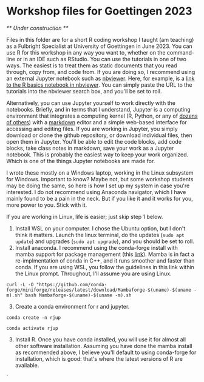 # Workshop files for Goettingen 2023

_** Under construction **_

Files in this folder are for a short R coding workshop I taught (am teaching) as a Fulbright Specialist at University of Goettingen in June 2023. You can use R for this workshop in any way you want to, whether on the command-line or in an IDE such as RStudio. You can use the tutorials in one of two ways. The easiest is to treat them as static documents that you read through, copy from, and code from. If you are doing so, I recommend using an external Jupyter notebook such as [nbviewer](https://nbviewer.org/). Here, for example, is a [link to the R basics notebook in nbviewer](https://nbviewer.org/github/andrew-hipp/workshops/blob/master/2023-goettingen/Wk1-PhyData/2023-00_R-basics.ipynb). You can simply paste the URL to the tutorials into the nbviewer search box, and you'll be set to roll.


Alternatively, you can use Jupyter yourself to work directly with the notebooks. Briefly, and in terms that I understand, Jupyter is a computing environment that integrates a computing kernel (R, Python, or any of [dozens of others](https://github.com/jupyter/jupyter/wiki/Jupyter-kernels)) with a [markdown](https://www.markdownguide.org/) editor and a simple web-based interface for accessing and editing files. If you are working in Jupyter, you simply download or clone the github repository, or download individual files, then open them in Jupyter. You'll be able to edit the code blocks, add code blocks, take class notes in markdown, save your work as a Jupyter notebook. This is probably the easiest way to keep your work organized. Which is one of the things Jupyter notebooks are made for.

I wrote these mostly on a Windows laptop, working in the Linux subsystem for Windows. Important to know? Maybe not, but some workshop students may be doing the same, so here is how I set up my system in case you're interested. I do not recommend using Anaconda navigator, which I have mainly found to be a pain in the neck. But if you like it and it works for you, more power to you. Stick with it.

If you are working in Linux, life is easier; just skip step 1 below. 

1. Install WSL on your computer. I chose the Ubuntu option, but I don't think it matters. Launch the linux terminal, do the updates (`sudo apt update`) and upgrades (`sudo apt upgrade`), and you should be set to roll.
2. Install anaconda. I recommend using the conda-forge install with mamba support for package management (this [link](https://github.com/conda-forge/miniforge#mambaforge)). Mamba is in fact a re-implmentation of conda in C++, and it runs smoother and faster than conda. If you are using WSL, you follow the guidelines in this link within the Linux prompt. Throughout, I'll assume you are using Linux.

`curl -L -O "https://github.com/conda-forge/miniforge/releases/latest/download/Mambaforge-$(uname)-$(uname -m).sh"
bash Mambaforge-$(uname)-$(uname -m).sh`

3. Create a conda environment for r and jupyter.

`conda create -n rjup`
  
`conda activate rjup`

3. Install R. Once you have conda installed, you will use it for almost all other software installation. Assuming you have done the mamba install as recommended above, I believe you'll default to using conda-forge for installation, which is good: that's where the latest versions of R are available.

`